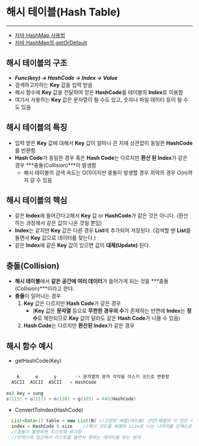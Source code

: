 # 해시 테이블(Hash Table)
<hr>

- [자바 HashMap 사용법](https://coding-factory.tistory.com/556)
- [자바 HashMap의 getOrDefault](https://velog.io/@w-beom/Java-HashMap%EC%9D%98-getOfDefault-%EC%A4%91%EB%B3%B5-%EA%B0%AF%EC%88%98-%ED%99%95%EC%9D%B8)

## 해시 테이블의 구조
 - ***Func(key) -> HashCode -> Index -> Value***
 - 검색하고자하는 **Key** 값을 입력 받음
 - 해시 함수에 **Key** 값을 전달하여 얻은 **HashCode**를 테이블의 **Index**로 이용함
 - 여기서 사용하는 **Key** 값은 문자열이 될 수도 있고, 숫자나 파일 데이터 등이 될 수도 있음

## 해시 테이블의 특징
 - 입력 받은 **Key** 값에 대해서 **Key** 값이 얼마나 큰 지에 상관없이 동일한 **HashCode**를 반환함
 - **Hash Code**가 동일한 경우 혹은 **Hash Code**는 다르지만 **환산 된 Index**가 같은 경우 ***충돌(Collision)***이 발생함
   - 해시 테이블의 검색 속도는 O(1)이지만 충돌이 발생할 경우 최악의 경우 O(n)까지 갈 수 있음 

## 해시 테이블의 핵심
 - 같은 **Index**에 들어간다고해서 **Key** 값 or **HashCode**가 같은 것은 아니다. (환산하는 과정에서 같은 값이 나온 것일 뿐임)
 - **Index**는 같지만 **Key** 값은 다른 경우 **List**에 추가되어 저장된다. (검색할 땐 **List**를 돌면서 **Key** 값으로 데이터를 찾는다.)
 - 같은 **Index**에 같은 **Key** 값이 있으면 값이 **대체(Update)** 된다.

## 충돌(Collision)
 - **해시 테이블**에서 **같은 공간에 여러 데이터**가 들어가게 되는 것을 ***충돌(Collision)***이라고 한다.
 - **충돌**이 일어나는 경우
   1. **Key** 값은 다르지만 **Hash Code**가 같은 경우
        - (**Key** 값은 **문자열** 등으로 **무한한 경우의 수**가 존재하는 반면에 **Index**는 **정수**로 제한되므로 **Key** 값이 달라도 같은 **Hash Code**가 나올 수 있음)
   2. **Hash Code**는 다르지만 **환산된 Index**가 같은 경우


 
## 해시 함수 예시
 - getHashCode(Key)
  ```java
  
      k      e      y       -> 문자열의 문자 각각을 아스키 코드로 변환함
    ASCII  ASCII  ASCII   = HashCode
    
  ex) key = sung
  s(115) + u(117) + n(110) + g(103) = 445(HashCode)
  ```
 - ConvertToIndex(HashCode)
 ```java
   List<Data>[] table = new List[N] //고정된 배열(테이블) 선언(배열의 각 칸은 리스트로 이루어짐)
   index = HashCode % size    //해시 코드를 배열의 size로 나눈 나머지를 인덱스로 이용
   //충돌이 발생하면 리스트에 추가함
   //인덱스에 접근해서 리스트를 돌면서 원하는 데이터를 찾는 방식
 ```
  
